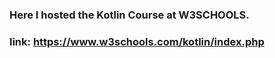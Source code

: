 ### Here I hosted the Kotlin Course at W3SCHOOLS.

### link: https://www.w3schools.com/kotlin/index.php